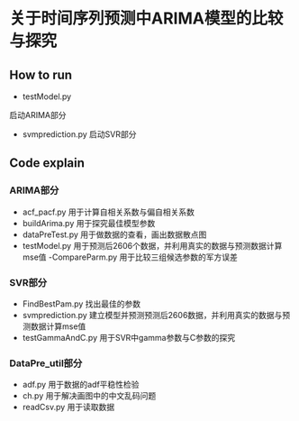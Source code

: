 # 关于时间序列预测中ARIMA模型的比较与探究

## How to run


- testModel.py

启动ARIMA部分


- svmprediction.py
启动SVR部分


## Code explain

### ARIMA部分

- acf_pacf.py
用于计算自相关系数与偏自相关系数
- buildArima.py
用于探究最佳模型参数
- dataPreTest.py
用于做数据的查看，画出数据散点图
- testModel.py
用于预测后2606个数据，并利用真实的数据与预测数据计算mse值
-CompareParm.py
用于比较三组候选参数的军方误差

### SVR部分
- FindBestPam.py
找出最佳的参数
- svmprediction.py
建立模型并预测预测后2606数据，并利用真实的数据与预测数据计算mse值
- testGammaAndC.py
用于SVR中gamma参数与C参数的探究

### DataPre_util部分
- adf.py
用于数据的adf平稳性检验
- ch.py
用于解决画图中的中文乱码问题
- readCsv.py
用于读取数据

